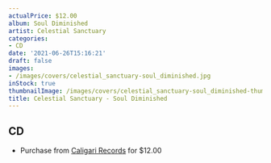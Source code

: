 ```yaml
---
actualPrice: $12.00
album: Soul Diminished
artist: Celestial Sanctuary
categories:
- CD
date: '2021-06-26T15:16:21'
draft: false
images:
- /images/covers/celestial_sanctuary-soul_diminished.jpg
inStock: true
thumbnailImage: /images/covers/celestial_sanctuary-soul_diminished-thumb.jpg
title: Celestial Sanctuary - Soul Diminished
---
```


## CD
* Purchase from [Caligari Records](https://caligarirecords.storenvy.com/products/32308942-celestial-sanctuary-soul-diminished-cd) for $12.00
